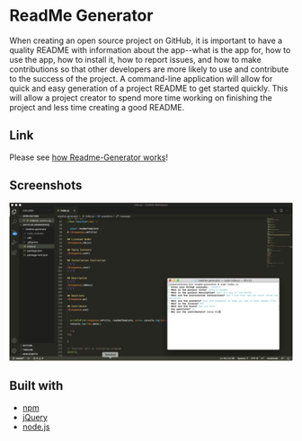 # ReadMe Generator
When creating an open source project on GitHub, it is important to have a quality README with information about the app--what is the app for, how to use the app, how to install it, how to report issues, and how to make contributions so that other developers are more likely to use and contribute to the success of the project. A command-line application will allow for quick and easy generation of a project README to get started quickly. This will allow a project creator to spend more time working on finishing the project and less time creating a good README.

## Link
Please see [how Readme-Generator works](https://youtu.be/zdq4m-hi71Y)!

## Screenshots
![readme-generator](image001.png)

## Built with
- [npm](https://www.npmjs.com/)
- [jQuery](https://api.jquery.com/)
- [node.js](https://nodejs.org/api/fs.html)
